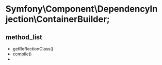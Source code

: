 # Symfony\Component\DependencyInjection\ContainerBuilder;
## method_list
- getReflectionClass()      
- compile()
-   